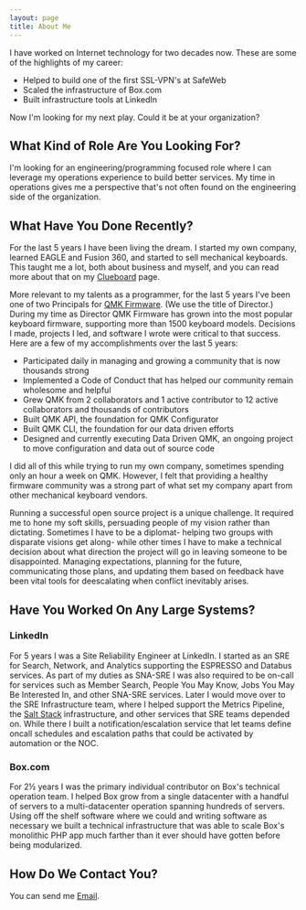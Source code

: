 ```yaml
---
layout: page
title: About Me
---
```


I have worked on Internet technology for two decades now. These are some of the highlights of my career:

* Helped to build one of the first SSL-VPN's at SafeWeb
* Scaled the infrastructure of Box.com
* Built infrastructure tools at LinkedIn

Now I'm looking for my next play. Could it be at your organization?

## What Kind of Role Are You Looking For?

I'm looking for an engineering/programming focused role where I can leverage my operations experience to build better services. My time in operations gives me a perspective that's not often found on the engineering side of the organization.

## What Have You Done Recently?

For the last 5 years I have been living the dream. I started my own company, learned EAGLE and Fusion 360, and started to sell mechanical keyboards. This taught me a lot, both about business and myself, and you can read more about that on my [Clueboard](clueboard.md) page.

More relevant to my talents as a programmer, for the last 5 years I've been one of two Principals for [QMK Firmware](qmk.md). (We use the title of Director.) During my time as Director QMK Firmware has grown into the most popular keyboard firmware, supporting more than 1500 keyboard models. Decisions I made, projects I led, and software I wrote were critical to that success. Here are a few of my accomplishments over the last 5 years:

* Participated daily in managing and growing a community that is now thousands strong
* Implemented a Code of Conduct that has helped our community remain wholesome and helpful
* Grew QMK from 2 collaborators and 1 active contributor to 12 active collaborators and thousands of contributors
* Built QMK API, the foundation for QMK Configurator
* Built QMK CLI, the foundation for our data driven efforts
* Designed and currently executing Data Driven QMK, an ongoing project to move configuration and data out of source code

I did all of this while trying to run my own company, sometimes spending only an hour a week on QMK. However, I felt that providing a healthy firmware community was a strong part of what set my company apart from other mechanical keyboard vendors.

Running a successful open source project is a unique challenge. It required me to hone my soft skills, persuading people of my vision rather than dictating. Sometimes I have to be a diplomat- helping two groups with disparate visions get along- while other times I have to make a technical decision about what direction the project will go in leaving someone to be disappointed. Managing expectations, planning for the future, communicating those plans, and updating them based on feedback have been vital tools for deescalating when conflict inevitably arises.

## Have You Worked On Any Large Systems?

### LinkedIn

For 5 years I was a Site Reliability Engineer at LinkedIn. I started as an SRE for Search, Network, and Analytics supporting the ESPRESSO and Databus services. As part of my duties as SNA-SRE I was also required to be on-call for services such as Member Search, People You May Know, Jobs You May Be Interested In, and other SNA-SRE services. Later I would move over to the SRE Infrastructure team, where I helped support the Metrics Pipeline, the [Salt Stack](https://saltproject.io/) infrastructure, and other services that SRE teams depended on. While there I built a notification/escalation service that let teams define oncall schedules and escalation paths that could be activated by automation or the NOC.

### Box.com

For 2½ years I was the primary individual contributor on Box's technical operation team. I helped Box grow from a single datacenter with a handful of servers to a multi-datacenter operation spanning hundreds of servers. Using off the shelf software where we could and writing software as necessary we built a technical infrastructure that was able to scale Box's monolithic PHP app much farther than it ever should have gotten before being modularized.

## How Do We Contact You?

You can send me [Email](mailto:github@clueboard.co).
